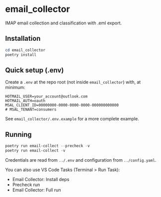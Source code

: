 # email_collector

IMAP email collection and classification with .eml export.

## Installation

```powershell
cd email_collector
poetry install
```

## Quick setup (.env)

Create a `.env` at the repo root (not inside `email_collector`) with, at minimum:

```
HOTMAIL_USER=your_account@outlook.com
HOTMAIL_AUTH=oauth
MSAL_CLIENT_ID=00000000-0000-0000-0000-000000000000
# MSAL_TENANT=consumers
```

See `email_collector/.env.example` for a more complete example.

## Running

```powershell
poetry run email-collect --precheck -v
poetry run email-collect -v
```

Credentials are read from `../.env` and configuration from `../config.yaml`.

You can also use VS Code Tasks (Terminal > Run Task):
- Email Collector: Install deps
- Precheck run
- Email Collector: Full run